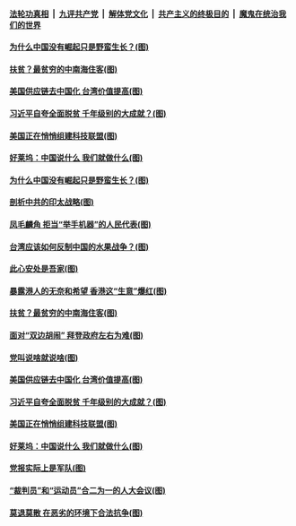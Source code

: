 ####  [法轮功真相](../../../../basic/blob/master/README.md?t=03071901) &nbsp;|&nbsp; [九评共产党](../../../../9ping.md/blob/master/README.md?t=03071901) &nbsp;|&nbsp; [解体党文化](../../../../jtdwh.md/blob/master/README.md?t=03071901)  &nbsp;|&nbsp; [共产主义的终极目的](../../../../gczydzjmd.md/blob/master/README.md?t=03071901) &nbsp;|&nbsp; [魔鬼在统治我们的世界](../../../../mgztzwmdsj.md/blob/master/README.md?t=03071901) 

#### [为什么中国没有崛起只是野蛮生长？(图)](../pages/p4/964738.md?t=03071901) 

#### [扶贫？最贫穷的中南海住客(图)](../pages/p4/964678.md?t=03071901) 

#### [美国供应链去中国化 台湾价值提高(图)](../pages/p4/964641.md?t=03071901) 

#### [习近平自夸全面脱贫 千年级别的大成就？(图)](../pages/p4/964623.md?t=03071901) 

#### [美国正在悄悄组建科技联盟(图)](../pages/p4/964540.md?t=03071901) 

#### [好莱坞：中国说什么 我们就做什么(图)](../pages/p4/964619.md?t=03071901) 

#### [为什么中国没有崛起只是野蛮生长？(图)](../pages/p4/964738.md?t=03071901) 

#### [剖析中共的印太战略(图)](../pages/p4/964735.md?t=03071901) 

#### [凤毛麟角 拒当“举手机器”的人民代表(图)](../pages/p4/964731.md?t=03071901) 

#### [台湾应该如何反制中国的水果战争？(图)](../pages/p4/964682.md?t=03071901) 

#### [此心安处是吾家(图)](../pages/p4/964549.md?t=03071901) 


#### [暴露港人的无奈和希望 香港这“生意”爆红(图)](../pages/p4/964677.md?t=03071901) 

#### [扶贫？最贫穷的中南海住客(图)](../pages/p4/964678.md?t=03071901) 



#### [面对“双边胡闹” 拜登政府左右为难(图)](../pages/p4/964621.md?t=03071901) 

#### [党叫说啥就说啥(图)](../pages/p4/964618.md?t=03071901) 

#### [美国供应链去中国化 台湾价值提高(图)](../pages/p4/964641.md?t=03071901) 

#### [习近平自夸全面脱贫 千年级别的大成就？(图)](../pages/p4/964623.md?t=03071901) 

#### [美国正在悄悄组建科技联盟(图)](../pages/p4/964540.md?t=03071901) 

#### [好莱坞：中国说什么 我们就做什么(图)](../pages/p4/964619.md?t=03071901) 


#### [党报实际上是军队(图)](../pages/p4/964559.md?t=03071901) 

#### [“裁判员”和“运动员”合二为一的人大会议(图)](../pages/p4/964537.md?t=03071901) 

#### [莫退莫散 在恶劣的环境下合法抗争(图)](../pages/p4/964535.md?t=03071901) 

